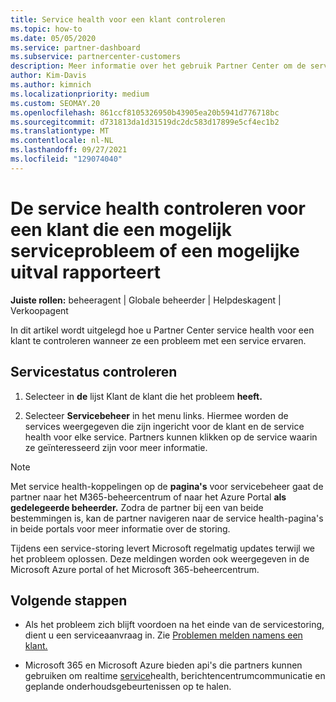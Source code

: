 ```yaml
---
title: Service health voor een klant controleren
ms.topic: how-to
ms.date: 05/05/2020
ms.service: partner-dashboard
ms.subservice: partnercenter-customers
description: Meer informatie over het gebruik Partner Center om de service health voor een klant te controleren wanneer ze een probleem met een service ervaren.
author: Kim-Davis
ms.author: kimnich
ms.localizationpriority: medium
ms.custom: SEOMAY.20
ms.openlocfilehash: 861ccf8105326950b43905ea20b5941d776718bc
ms.sourcegitcommit: d731813da1d31519dc2dc583d17899e5cf4ec1b2
ms.translationtype: MT
ms.contentlocale: nl-NL
ms.lasthandoff: 09/27/2021
ms.locfileid: "129074040"
---
```

# <a name="check-service-health-for-a-customer-reporting-a-potential-service-problem-or-outage"></a>De service health controleren voor een klant die een mogelijk serviceprobleem of een mogelijke uitval rapporteert

**Juiste rollen:** beheeragent | Globale beheerder | Helpdeskagent | Verkoopagent

In dit artikel wordt uitgelegd hoe u Partner Center service health voor een klant te controleren wanneer ze een probleem met een service ervaren. 

## <a name="check-service-health"></a>Servicestatus controleren

1. Selecteer in **de** lijst Klant de klant die het probleem **heeft.**

2. Selecteer **Servicebeheer** in het menu links. Hiermee worden de services weergegeven die zijn ingericht voor de klant en de service health voor elke service. Partners kunnen klikken op de service waarin ze geïnteresseerd zijn voor meer informatie. 

>[!NOTE] 
> Met service health-koppelingen op de **pagina's** voor servicebeheer gaat de partner naar het M365-beheercentrum of naar het Azure Portal **als gedelegeerde beheerder.** Zodra de partner bij een van beide bestemmingen is, kan de partner navigeren naar de service health-pagina's in beide portals voor meer informatie over de storing.
 
Tijdens een service-storing levert Microsoft regelmatig updates terwijl we het probleem oplossen. Deze meldingen worden ook weergegeven in de Microsoft Azure portal of het Microsoft 365-beheercentrum.

## <a name="next-steps"></a>Volgende stappen 

- Als het probleem zich blijft voordoen na het einde van de servicestoring, dient u een serviceaanvraag in. Zie [Problemen melden namens een klant.](report-problems-on-behalf-of-a-customer.md)

- Microsoft 365 en Microsoft Azure bieden api's die partners kunnen gebruiken om realtime [service](get-automated-service-notifications-with-our-apis.md)health, berichtencentrumcommunicatie en geplande onderhoudsgebeurtenissen op te halen.

 

